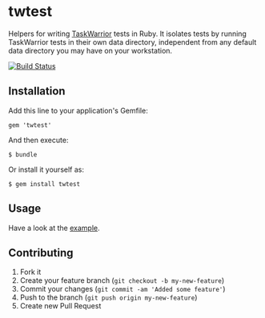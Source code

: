# twtest

Helpers for writing [TaskWarrior](http://taskwarrior.org/) tests in Ruby. It isolates tests by running TaskWarrior tests in their own data directory, independent from any default data directory you may have on your workstation.

[![Build Status](https://secure.travis-ci.org/nerab/twtest.png?branch=master)](http://travis-ci.org/nerab/twtest)

## Installation

Add this line to your application's Gemfile:

    gem 'twtest'

And then execute:

    $ bundle

Or install it yourself as:

    $ gem install twtest

## Usage

Have a look at the [example](test/unit/test_example.rb).

## Contributing

1. Fork it
2. Create your feature branch (`git checkout -b my-new-feature`)
3. Commit your changes (`git commit -am 'Added some feature'`)
4. Push to the branch (`git push origin my-new-feature`)
5. Create new Pull Request
